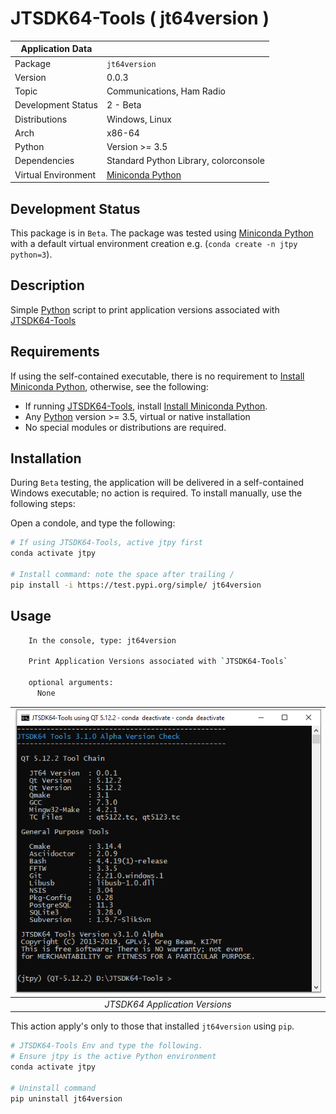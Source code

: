 # JTSDK64-Tools ( jt64version )

| Application Data ||
| ---| --- |
| Package             | `jt64version`
| Version             | 0.0.3
| Topic               | Communications, Ham Radio
| Development Status  | 2 - Beta
| Distributions       | Windows, Linux
| Arch                | x86-64
| Python              | Version >= 3.5
| Dependencies        | Standard Python Library, colorconsole
| Virtual Environment | [Miniconda Python]

## Development Status

This package is in `Beta`. The package was tested using
[Miniconda Python][] with a default virtual environment creation e.g.
(`conda create -n jtpy python=3`).

## Description

Simple [Python][] script to print application versions associated with
[JTSDK64-Tools][]

## Requirements

If using the self-contained executable, there is no requirement to
[Install Miniconda Python][], otherwise, see the following:

- If running [JTSDK64-Tools][], install [Install Miniconda Python][].
- Any [Python][] version >= 3.5, virtual or native installation
- No special modules or distributions are required.

## Installation

During `Beta` testing, the application will be delivered in a self-contained
Windows executable; no action is required. To install manually, use the
following steps:

Open a condole, and type the following:

```bash
# If using JTSDK64-Tools, active jtpy first
conda activate jtpy

# Install command: note the space after trailing /
pip install -i https://test.pypi.org/simple/ jt64version
```

## Usage

```bash
    In the console, type: jt64version

    Print Application Versions associated with `JTSDK64-Tools`

    optional arguments:
      None
```

| ![Application Versions](docs/images/jt64version.PNG?raw=true) |
|:--:|
| *JTSDK64 Application Versions* |


This action apply's only to those that installed `jt64version` using `pip`.

```bash
# JTSDK64-Tools Env and type the following.
# Ensure jtpy is the active Python environment
conda activate jtpy

# Uninstall command
pip uninstall jt64version
```

[Install Miniconda Python]: https://github.com/KI7MT/jtsdk-dotnet-core/wiki/Install-Python
[JTSDK64-Tools]: https://github.com/KI7MT/jtsdk64-tools-scripts
[test.pypi.org]: https://test.pypi.org/project/jt64version/
[PyPi]: https://pypi.org/
[Miniconda Python]: https://docs.conda.io/en/latest/miniconda.html
[Python]: https://www.python.org/